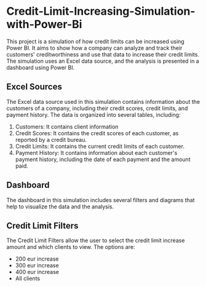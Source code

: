 # Credit-Limit-Increasing-Simulation-with-Power-Bi

This project is a simulation of how credit limits can be increased using Power BI. It aims to show how a company can analyze and track their customers' creditworthiness and use that data to increase their credit limits. The simulation uses an Excel data source, and the analysis is presented in a dashboard using Power BI.

## Excel Sources

The Excel data source used in this simulation contains information about the customers of a company, including their credit scores, credit limits, and payment history. The data is organized into several tables, including:

1. 	Customers: It contains client information
2.	Credit Scores: It contains the credit scores of each customer, as reported by a credit bureau.
3.	Credit Limits: It contains the current credit limits of each customer.
4.	Payment History: It contains information about each customer's payment history, including the date of each payment and the amount paid.

## Dashboard

The dashboard in this simulation includes several filters and diagrams that help to visualize the data and the analysis.

## Credit Limit Filters

The Credit Limit Filters allow the user to select the credit limit increase amount and which clients to view. The options are:

- 200 eur increase
- 300 eur increase
- 400 eur increase
- All clients
